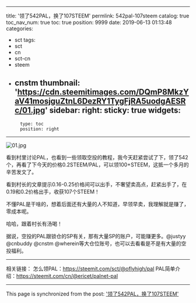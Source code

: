 
---
title: '领了542PAL，换了107STEEM'
permlink: 542pal-107steem
catalog: true
toc_nav_num: true
toc: true
position: 9999
date: 2019-06-13 01:13:48
categories:
- sct
tags:
- sct
- cn
- sct-cn
- steem
- cnstm
thumbnail: 'https://cdn.steemitimages.com/DQmP8MkzYaV41mosjguZtnL6DezRY1TygFjRA5uodgAESRc/01.jpg'
sidebar:
    right:
        sticky: true
widgets:
    -
        type: toc
        position: right
---


![01.jpg](https://cdn.steemitimages.com/DQmP8MkzYaV41mosjguZtnL6DezRY1TygFjRA5uodgAESRc/01.jpg)

看到村里讨论PAL，也看到一些领取空投的教程，我今天赶紧尝试了下，领了542个，再看了下今天的价格0.2STEEM/PAL，可以领100+STEEM，这抵一个多月的辛苦发文了。

看到村长的文章提示0.16-0.25价格间可以出手，不奢望卖高点，赶紧出手了，在0.19和0.2价格出手，收获107个STEEM！

不懂PAL是干啥的，想着后面还有大量的人不知道，早领早卖，我理解就是赚了，零成本呢。

哈哈，跟着村长有汤喝！

据说，空投的PAL跟锁仓的SP有关，那有大量SP的账户，可能赚更多。@justyy @cnbuddy @cnstm @wherein等大仓位账号，也可以去看看是不是有大量的空投福利。

---

相关链接：
怎么领PAL：https://steemit.com/sct/@oflyhigh/pal
PAL简单介绍：https://steemit.com/cn/@ericet/palnet-pal

- - -

This page is synchronized from the post: ['领了542PAL，换了107STEEM'](https://steemit.com/@yellowbird/542pal-107steem)
